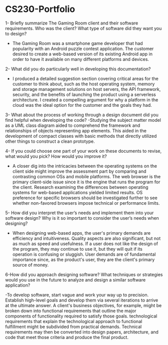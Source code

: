 # CS230-Portfolio
1- Briefly summarize The Gaming Room client and their software requirements. Who was the client? What type of software did they want you to design?
- The Gaming Room was a smartphone game developer that had popularity with an Android puzzle contest application. The customer desired to create a web-based version of its existing Android app in order to have it available on many different platforms and devices.

2- What did you do particularly well in developing this documentation?
- I produced a detailed suggestion section covering critical areas for the customer to think about, such as the host operating system, memory and storage management solutions on host servers, the API framework, security, and the benefits of launching the product using a serverless architecture. I created a compelling argument for why a platform in the cloud was the ideal option for the customer and the goals they had.

3- What about the process of working through a design document did you find helpful when developing the code?
-Studying the subject matter model as a UML class diagram aided to comprehend the framework and relationships of objects representing app elements. This aided in the development of compact classes with basic methods that directly utilized other things to construct a clean prototype.

4- If you could choose one part of your work on these documents to revise, what would you pick? How would you improve it?
- A closer dig into the intricacies between the operating systems on the client side might improve the assessment part by comparing and contrasting common OSs and mobile platforms. The web browser is the primary client-side issue since it is the engine that runs the program for the client. Research examining the differences between operating systems for web-based applications yielded limited results. OS preference for specific browsers should be investigated further to see whether non-favored browsers impose technical or performance limits.

5- How did you interpret the user’s needs and implement them into your software design? Why is it so important to consider the user’s needs when designing?
- When designing web-based apps, the user's primary demands are efficiency and intuitiveness. Quality aspects are also significant, but not as much as speed and usefulness. If a user does not like the design of the program, they may continue to use it, but they will quit if its operation is confusing or sluggish. User demands are of fundamental importance since, as the product's user, they are the client's primary source of money.

6-How did you approach designing software? What techniques or strategies would you use in the future to analyze and design a similar software application?

-To develop software, start vague and work your way up to precision. Establish high-level goals and develop them via several iterations to arrive at the ultimate answer. A client's business objectives, for example, might be broken down into functional requirements that outline the major components of functionality required to satisfy those goals. technological requirements that explain the technological approach to functional fulfillment might be subdivided from practical demands. Technical requirements may then be converted into design papers, architecture, and code that meet those criteria and produce the final product.
